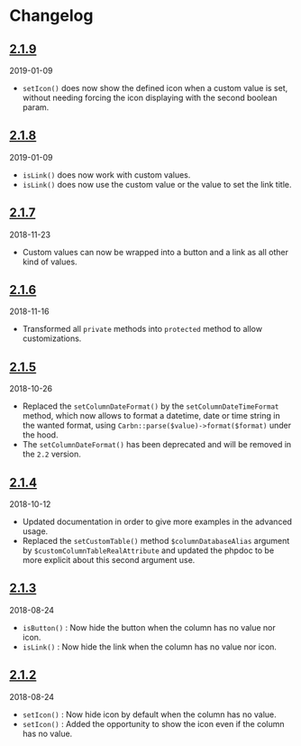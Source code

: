 # Changelog

## [2.1.9](https://github.com/Okipa/laravel-bootstrap-table-list/releases/tag/2.1.9)
2019-01-09
- `setIcon()` does now show the defined icon when a custom value is set, without needing forcing the icon displaying with the second boolean param. 

## [2.1.8](https://github.com/Okipa/laravel-bootstrap-table-list/releases/tag/2.1.8)
2019-01-09
- `isLink()` does now work with custom values. 
- `isLink()` does now use the custom value or the value to set the link title.

## [2.1.7](https://github.com/Okipa/laravel-bootstrap-table-list/releases/tag/2.1.7)
2018-11-23
- Custom values can now be wrapped into a button and a link as all other kind of values.

## [2.1.6](https://github.com/Okipa/laravel-bootstrap-table-list/releases/tag/2.1.6)
2018-11-16
- Transformed all `private` methods into `protected` method to allow customizations.

## [2.1.5](https://github.com/Okipa/laravel-bootstrap-table-list/releases/tag/2.1.5)
2018-10-26
- Replaced the `setColumnDateFormat()` by the `setColumnDateTimeFormat` method, which now allows to format a datetime, date or time string in the wanted format, using `Carbn::parse($value)->format($format)` under the hood.
- The `setColumnDateFormat()` has been deprecated and will be removed in the `2.2` version.

## [2.1.4](https://github.com/Okipa/laravel-bootstrap-table-list/releases/tag/2.1.4)
2018-10-12
- Updated documentation in order to give more examples in the advanced usage.
- Replaced the `setCustomTable()` method `$columnDatabaseAlias` argument by `$customColumnTableRealAttribute` and updated the phpdoc to be more explicit about this second argument use.

## [2.1.3](https://github.com/Okipa/laravel-bootstrap-table-list/releases/tag/2.1.3)
2018-08-24
- `isButton()` : Now hide the button when the column has no value nor icon.
- `isLink()` : Now hide the link when the column has no value nor icon.

## [2.1.2](https://github.com/Okipa/laravel-bootstrap-table-list/releases/tag/2.1.2)
2018-08-24
- `setIcon()` : Now hide icon by default when the column has no value.
- `setIcon()` : Added the opportunity to show the icon even if the column has no value. 
